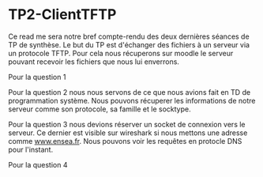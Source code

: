 # TP2-ClientTFTP

Ce read me sera notre bref compte-rendu des deux dernières séances de TP de synthèse. Le but du TP est d'échanger des fichiers à un serveur via un protocole TFTP. Pour cela nous récuperons sur moodle le serveur pouvant recevoir les fichiers que nous lui enverrons.

Pour la question 1 

Pour la question 2 nous nous servons de ce que nous avions fait en TD de programmation système. Nous pouvons récuperer les informations de notre serveur comme son protocole, sa famille et le socktype.

Pour la question 3 nous devions réserver un socket de connexion vers le serveur. Ce dernier est visible sur wireshark si nous mettons une adresse comme www.ensea.fr. Nous pouvons voir les requêtes en protocle DNS pour l'instant.

Pour la question 4 
